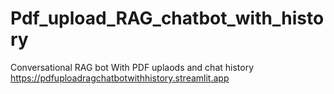 # Pdf_upload_RAG_chatbot_with_history
Conversational RAG bot With PDF uplaods and chat history
https://pdfuploadragchatbotwithhistory.streamlit.app
